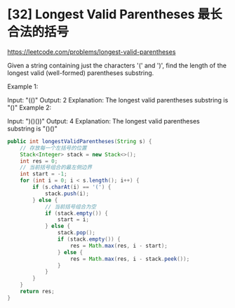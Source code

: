 # [32] Longest Valid Parentheses 最长合法的括号
https://leetcode.com/problems/longest-valid-parentheses

Given a string containing just the characters '(' and ')', find the length of the longest valid (well-formed) parentheses substring.

Example 1:

Input: "(()"
Output: 2
Explanation: The longest valid parentheses substring is "()"
Example 2:

Input: ")()())"
Output: 4
Explanation: The longest valid parentheses substring is "()()"


```java
public int longestValidParentheses(String s) {
    // 存放每一个左括号的位置
    Stack<Integer> stack = new Stack<>();
    int res = 0;
    // 当前括号组合的最左侧边界
    int start = -1;
    for (int i = 0; i < s.length(); i++) {
        if (s.charAt(i) == '(') {
            stack.push(i);
        } else {
            // 当前括号组合为空
            if (stack.empty()) {
                start = i;
            } else {
                stack.pop();
                if (stack.empty()) {
                    res = Math.max(res, i - start);
                } else {
                    res = Math.max(res, i - stack.peek());
                }
            }
        }
    }
    return res;
}
```
